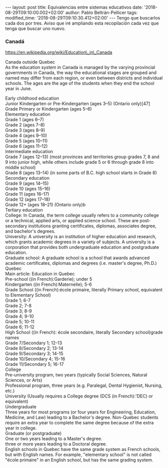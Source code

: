 --- layout: post title: Equivalencias entre sistemas educativos date:
'2018-08-29T09:10:00.002+02:00' author: Pablo Beltrán-Pellicer tags:
modified\_time: '2018-08-29T09:10:30.412+02:00' --- Tengo que buscarlos
cada dos por tres. Aviso que iré ampliando esta recopilación cada vez
que tenga que buscar uno nuevo.  
  
  
  

### Canadá

https://en.wikipedia.org/wiki/Education\_in\_Canada  
  
Canada outside Quebec  
As the education system in Canada is managed by the varying provincial
governments in Canada, the way the educational stages are grouped and
named may differ from each region, or even between districts and
individual schools. The ages are the age of the students when they end
the school year in June.  
  
Early childhood education  
Junior Kindergarten or Pre-Kindergarten (ages 3–5) (Ontario
only)\[47\]  
Grade Primary or Kindergarten (ages 5–6)  
Elementary education  
Grade 1 (ages 6–7)  
Grade 2 (ages 7–8)  
Grade 3 (ages 8–9)  
Grade 4 (ages 9–10)  
Grade 5 (ages 10–11)  
Grade 6 (ages 11–12)  
Intermediate education  
Grade 7 (ages 12–13) (most provinces and territories group grades 7, 8
and 9 into junior high, while others include grade 5 or 6 through grade
8 into middle school)  
Grade 8 (ages 13–14) (in some parts of B.C. high school starts in Grade
8)  
Secondary education  
Grade 9 (ages 14–15)  
Grade 10 (ages 15–16)  
Grade 11 (ages 16–17)  
Grade 12 (ages 17–18)  
Grade 12+ (ages 18–21) (Ontario only)b  
Tertiary education  
College: In Canada, the term college usually refers to a community
college or a technical, applied arts, or applied science school. These
are post-secondary institutions granting certificates, diplomas,
associates degree, and bachelor's degrees.  
University: A university is an institution of higher education and
research, which grants academic degrees in a variety of subjects. A
university is a corporation that provides both undergraduate education
and postgraduate education.  
Graduate school: A graduate school is a school that awards advanced
academic certificates, diplomas and degrees (i.e. master's degree,
Ph.D.)  
Quebec  
Main article: Education in Quebec  
Pre-school ((in French):Garderie); under 5  
Kindergarten ((in French):Maternelle); 5-6  
Grade School ((in French):école primaire, literally Primary school,
equivalent to Elementary School)  
Grade 1; 6-7  
Grade 2; 7-8  
Grade 3; 8-9  
Grade 4; 9-10  
Grade 5; 10-11  
Grade 6; 11-12  
High School ((in French): école secondaire, literally Secondary
school)grade names  
Grade 7/Secondary 1; 12-13  
Grade 8/Secondary 2; 13-14  
Grade 9/Secondary 3; 14-15  
Grade 10/Secondary 4; 15-16  
Grade 11/Secondary 5; 16-17  
College  
Pre-university program, two years (typically Social Sciences, Natural
Sciences, or Arts)  
Professional program, three years (e.g. Paralegal, Dental Hygienist,
Nursing, etc.)  
University (Usually requires a College degree (DCS (in French):'DEC) or
equivalent)  
Undergraduate  
Three years for most programs (or four years for Engineering, Education,
Medicine, and Law) leading to a Bachelor's degree. Non-Quebec students
require an extra year to complete the same degree because of the extra
year in college.  
Graduate (or postgraduate)  
One or two years leading to a Master's degree.  
three or more years leading to a Doctoral degree.  
English schools in Quebec have the same grade system as French schools,
but with English names. For example, "elementary school" is not called
"école primaire" in an English school, but has the same grading system.
